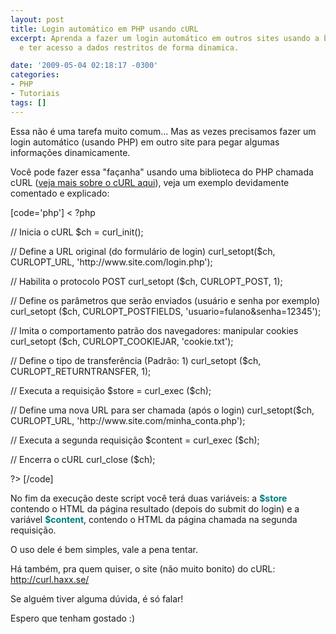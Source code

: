 ```yaml
---
layout: post
title: Login automático em PHP usando cURL
excerpt: Aprenda a fazer um login automático em outros sites usando a biblioteca cURL
  e ter acesso a dados restritos de forma dinamica.

date: '2009-05-04 02:18:17 -0300'
categories:
- PHP
- Tutoriais
tags: []
---
```

<p>Essa não é uma tarefa muito comum... Mas as vezes precisamos fazer um login automático (usando PHP) em outro site para pegar algumas informações dinamicamente.</p>
<p>Você pode fazer essa "façanha" usando uma biblioteca do PHP chamada cURL (<a title="Documentação Oficial do cURL" href="http://br2.php.net/manual/pt_BR/book.curl.php" target="_blank">veja mais sobre o cURL aqui</a>), veja um exemplo devidamente comentado e explicado:</p>
<p>[code='php']
< ?php</p>
<p>// Inicia o cURL
$ch = curl_init();</p>
<p>// Define a URL original (do formulário de login)
curl_setopt($ch, CURLOPT_URL, 'http://www.site.com/login.php');</p>
<p>// Habilita o protocolo POST
curl_setopt ($ch, CURLOPT_POST, 1);</p>
<p>// Define os parâmetros que serão enviados (usuário e senha por exemplo)
curl_setopt ($ch, CURLOPT_POSTFIELDS, 'usuario=fulano&senha=12345');</p>
<p>// Imita o comportamento patrão dos navegadores: manipular cookies
curl_setopt ($ch, CURLOPT_COOKIEJAR, 'cookie.txt');</p>
<p>// Define o tipo de transferência (Padrão: 1)
curl_setopt ($ch, CURLOPT_RETURNTRANSFER, 1);</p>
<p>// Executa a requisição
$store = curl_exec ($ch);</p>
<p>// Define uma nova URL para ser chamada (após o login)
curl_setopt($ch, CURLOPT_URL, 'http://www.site.com/minha_conta.php');</p>
<p>// Executa a segunda requisição
$content = curl_exec ($ch);</p>
<p>// Encerra o cURL
curl_close ($ch);</p>
<p>?>
[/code]</p>
<p>No fim da execução deste script você terá duas variáveis: a <span style="color: #008080;"><strong>$store</strong></span> contendo o HTML da página resultado (depois do submit do login) e a variável <span style="color: #008080;"><strong>$content</strong></span>, contendo o HTML da página chamada na segunda requisição.</p>
<p>O uso dele é bem simples, vale a pena tentar.</p>
<p>Há também, pra quem quiser, o site (não muito bonito) do cURL: <a title="cURL" href="http://curl.haxx.se/" target="_blank">http://curl.haxx.se/</a></p>
<p>Se alguém tiver alguma dúvida, é só falar!</p>
<p>Espero que tenham gostado :)</p>
